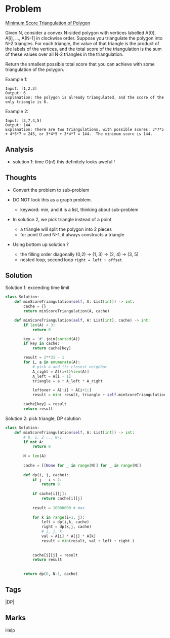 # Problem
[Minimum Score Triangulation of Polygon](https://leetcode.com/problems/minimum-score-triangulation-of-polygon)

Given N, consider a convex N-sided polygon with vertices labelled A[0], A[i], ..., A[N-1] in clockwise order.
Suppose you triangulate the polygon into N-2 triangles.  For each triangle, the value of that triangle is the product of the labels of the vertices, and the total score of the triangulation is the sum of these values over all N-2 triangles in the triangulation.

Return the smallest possible total score that you can achieve with some triangulation of the polygon.

Example 1:
```
Input: [1,2,3]
Output: 6
Explanation: The polygon is already triangulated, and the score of the only triangle is 6.
```

Example 2:
```
Input: [3,7,4,5]
Output: 144
Explanation: There are two triangulations, with possible scores: 3*7*5 + 4*5*7 = 245, or 3*4*5 + 3*4*7 = 144.  The minimum score is 144.
```
## Analysis
- solution 1: time O(n!) this definitely looks aweful !

## Thoughts
- Convert the problem to sub-problem 
- DO NOT look this as a graph problem. 
    - keyword: min, and it is a list, thinking about sub-problem 
- In solution 2, we pick triangle instead of a point
    - a triangle will split the polygon into 2 pieces 
    - for point 0 and N-1, it always constructs a triangle 

- Using bottom up solution ? 
  - the filling order diagonally (0,2) -> (1, 3) -> (2, 4) -> (3, 5)
  - nested loop, second loop `right = left + offset`

## Solution
Solution 1: exceeding time limit 
```python
class Solution:
    def minScoreTriangulation(self, A: List[int]) -> int:
        cache = {}
        return minScoreTriangulation(A, cache)

    def minScoreTriangulation(self, A: List[int], cache) -> int:
        if len(A) < 3:
            return 0

        key = '#'.join(sorted(A))
        if key in cache:
            return cache[key]

        result = 2**31 - 1
        for i, a in enumerate(A):
            # pick a and its closest neighbor 
            A_right = A[(i+1)%len(A)]
            A_left = A[i - 1]
            triangle = a * A_left * A_right

            leftover = A[:i] + A[i+1:]
            result = min( result, triangle + self.minScoreTriangulation(leftover, cache) ) 

        cache[key] = result         
        return result 
```
Solution 2: pick triangle, DP solution
```python
class Solution:
    def minScoreTriangulation(self, A: List[int]) -> int:
        # 0, 1, 2 ... N-1
        if not A:
            return 0
        
        N = len(A)
        
        cache = [[None for _ in range(N)] for _ in range(N)]
        
        def dp(i, j, cache):
            if j - i < 2:
                return 0 
            
            if cache[i][j]:
                return cache[i][j]
            
            result = 10000000 # max
            
            for k in range(i+1, j):
                left = dp(i,k, cache)
                right = dp(k,j, cache)
                # i, j, k
                val = A[i] * A[j] * A[k]
                result = min(result, val + left + right )
                
            
            cache[i][j] = result 
            return result 
        
        
        return dp(0, N-1, cache)

```


## Tags
|DP|

## Marks
Help

[comment]: <timestamp:2019-07-29>
